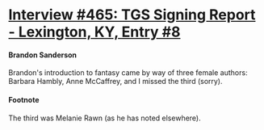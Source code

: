 # [Interview #465: TGS Signing Report - Lexington, KY, Entry #8](https://www.theoryland.com/intvmain.php?i=465#8)

#### Brandon Sanderson

Brandon's introduction to fantasy came by way of three female authors: Barbara Hambly, Anne McCaffrey, and I missed the third (sorry).

#### Footnote

The third was Melanie Rawn (as he has noted elsewhere).

